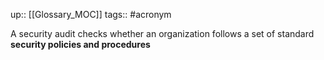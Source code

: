 up:: [[Glossary_MOC]]
tags:: #acronym 

A security audit checks whether an organization follows a set of standard **security policies and procedures**